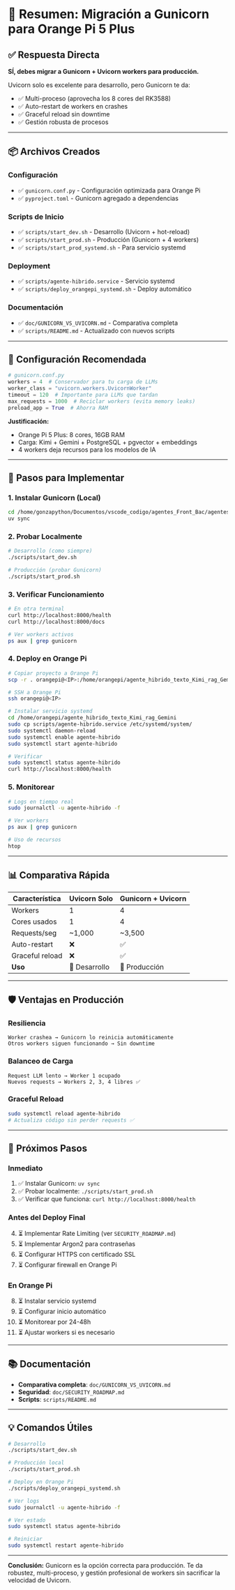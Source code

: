 # 🚀 Resumen: Migración a Gunicorn para Orange Pi 5 Plus

## ✅ Respuesta Directa

**SÍ, debes migrar a Gunicorn + Uvicorn workers para producción.**

Uvicorn solo es excelente para desarrollo, pero Gunicorn te da:
- ✅ Multi-proceso (aprovecha los 8 cores del RK3588)
- ✅ Auto-restart de workers en crashes
- ✅ Graceful reload sin downtime
- ✅ Gestión robusta de procesos

---

## 📦 Archivos Creados

### **Configuración**
- ✅ `gunicorn.conf.py` - Configuración optimizada para Orange Pi
- ✅ `pyproject.toml` - Gunicorn agregado a dependencias

### **Scripts de Inicio**
- ✅ `scripts/start_dev.sh` - Desarrollo (Uvicorn + hot-reload)
- ✅ `scripts/start_prod.sh` - Producción (Gunicorn + 4 workers)
- ✅ `scripts/start_prod_systemd.sh` - Para servicio systemd

### **Deployment**
- ✅ `scripts/agente-hibrido.service` - Servicio systemd
- ✅ `scripts/deploy_orangepi_systemd.sh` - Deploy automático

### **Documentación**
- ✅ `doc/GUNICORN_VS_UVICORN.md` - Comparativa completa
- ✅ `scripts/README.md` - Actualizado con nuevos scripts

---

## 🎯 Configuración Recomendada

```python
# gunicorn.conf.py
workers = 4  # Conservador para tu carga de LLMs
worker_class = "uvicorn.workers.UvicornWorker"
timeout = 120  # Importante para LLMs que tardan
max_requests = 1000  # Reciclar workers (evita memory leaks)
preload_app = True  # Ahorra RAM
```

**Justificación:**
- Orange Pi 5 Plus: 8 cores, 16GB RAM
- Carga: Kimi + Gemini + PostgreSQL + pgvector + embeddings
- 4 workers deja recursos para los modelos de IA

---

## 🔧 Pasos para Implementar

### **1. Instalar Gunicorn (Local)**
```bash
cd /home/gonzapython/Documentos/vscode_codigo/agentes_Front_Bac/agentes_Front_Bac
uv sync
```

### **2. Probar Localmente**
```bash
# Desarrollo (como siempre)
./scripts/start_dev.sh

# Producción (probar Gunicorn)
./scripts/start_prod.sh
```

### **3. Verificar Funcionamiento**
```bash
# En otra terminal
curl http://localhost:8000/health
curl http://localhost:8000/docs

# Ver workers activos
ps aux | grep gunicorn
```

### **4. Deploy en Orange Pi**
```bash
# Copiar proyecto a Orange Pi
scp -r . orangepi@<IP>:/home/orangepi/agente_hibrido_texto_Kimi_rag_Gemini

# SSH a Orange Pi
ssh orangepi@<IP>

# Instalar servicio systemd
cd /home/orangepi/agente_hibrido_texto_Kimi_rag_Gemini
sudo cp scripts/agente-hibrido.service /etc/systemd/system/
sudo systemctl daemon-reload
sudo systemctl enable agente-hibrido
sudo systemctl start agente-hibrido

# Verificar
sudo systemctl status agente-hibrido
curl http://localhost:8000/health
```

### **5. Monitorear**
```bash
# Logs en tiempo real
sudo journalctl -u agente-hibrido -f

# Ver workers
ps aux | grep gunicorn

# Uso de recursos
htop
```

---

## 📊 Comparativa Rápida

| Característica | Uvicorn Solo | Gunicorn + Uvicorn |
|----------------|--------------|-------------------|
| Workers | 1 | 4 |
| Cores usados | 1 | 4 |
| Requests/seg | ~1,000 | ~3,500 |
| Auto-restart | ❌ | ✅ |
| Graceful reload | ❌ | ✅ |
| **Uso** | 🔧 Desarrollo | 🚀 Producción |

---

## 🛡️ Ventajas en Producción

### **Resiliencia**
```
Worker crashea → Gunicorn lo reinicia automáticamente
Otros workers siguen funcionando → Sin downtime
```

### **Balanceo de Carga**
```
Request LLM lento → Worker 1 ocupado
Nuevos requests → Workers 2, 3, 4 libres ✅
```

### **Graceful Reload**
```bash
sudo systemctl reload agente-hibrido
# Actualiza código sin perder requests ✅
```

---

## 🚨 Próximos Pasos

### **Inmediato**
1. ✅ Instalar Gunicorn: `uv sync`
2. ✅ Probar localmente: `./scripts/start_prod.sh`
3. ✅ Verificar que funciona: `curl http://localhost:8000/health`

### **Antes del Deploy Final**
4. ⏳ Implementar Rate Limiting (ver `SECURITY_ROADMAP.md`)
5. ⏳ Implementar Argon2 para contraseñas
6. ⏳ Configurar HTTPS con certificado SSL
7. ⏳ Configurar firewall en Orange Pi

### **En Orange Pi**
8. ⏳ Instalar servicio systemd
9. ⏳ Configurar inicio automático
10. ⏳ Monitorear por 24-48h
11. ⏳ Ajustar workers si es necesario

---

## 📚 Documentación

- **Comparativa completa**: `doc/GUNICORN_VS_UVICORN.md`
- **Seguridad**: `doc/SECURITY_ROADMAP.md`
- **Scripts**: `scripts/README.md`

---

## 💡 Comandos Útiles

```bash
# Desarrollo
./scripts/start_dev.sh

# Producción local
./scripts/start_prod.sh

# Deploy en Orange Pi
./scripts/deploy_orangepi_systemd.sh

# Ver logs
sudo journalctl -u agente-hibrido -f

# Ver estado
sudo systemctl status agente-hibrido

# Reiniciar
sudo systemctl restart agente-hibrido
```

---

**Conclusión:** Gunicorn es la opción correcta para producción. Te da robustez, multi-proceso, y gestión profesional de workers sin sacrificar la velocidad de Uvicorn.
